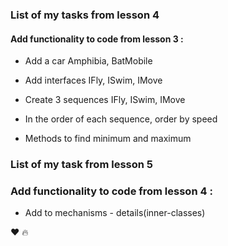 ### List of my tasks from lesson 4

#### Add functionality to code from lesson 3 :

- Add a car Amphibia, BatMobile

- Add interfaces IFly, ISwim, IMove

- Create 3 sequences IFly, ISwim, IMove

- In the order of each sequence, order by speed

- Methods to find minimum and maximum


### List of my task from lesson 5

### Add functionality to code from lesson 4 :

- Add to mechanisms - details(inner-classes)



:heart:
:fire: